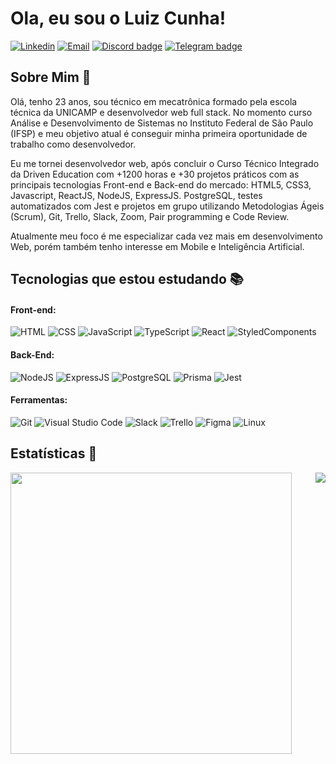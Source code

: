 # Ola, eu sou o Luiz Cunha!

[![Linkedin](https://img.shields.io/badge/LinkedIn-0077B5?style=for-the-badge&logo=linkedin&logoColor=white)](https://www.linkedin.com/in/luizmcunha/)
[![Email](https://img.shields.io/badge/Gmail-D14836?style=for-the-badge&logo=gmail&logoColor=white)](mailto:luizcunha.dev99@gmail.com)
[![Discord badge](https://img.shields.io/badge/Discord-7289DA?style=for-the-badge&logo=discord&logoColor=white)](https://discord.gg/xRURpj57)
[![Telegram badge](https://img.shields.io/badge/Telegram-2CA5E0?style=for-the-badge&logo=telegram&logoColor=white)](https://t.me/+NBjOopN3IQk0ODAx)

## Sobre Mim :wave:

Olá, tenho 23 anos, sou técnico em mecatrônica formado pela escola técnica da UNICAMP e desenvolvedor web full stack. No momento curso Análise e Desenvolvimento de Sistemas no Instituto Federal de São Paulo (IFSP) e meu objetivo atual é conseguir minha primeira oportunidade de trabalho como desenvolvedor.

Eu me tornei desenvolvedor web, após concluir o Curso Técnico Integrado da Driven Education com +1200 horas e +30 projetos práticos com as principais tecnologias Front-end e Back-end do mercado: HTML5, CSS3, Javascript, ReactJS, NodeJS, ExpressJS. PostgreSQL, testes automatizados com Jest e projetos em grupo utilizando Metodologias Ágeis (Scrum), Git, Trello, Slack, Zoom, Pair programming e Code Review.

Atualmente meu foco é me especializar cada vez mais em desenvolvimento Web, porém também tenho interesse em Mobile e Inteligência Artificial.

## Tecnologias que estou estudando :books:

#### Front-end:

![HTML](https://img.shields.io/badge/HTML5-E34F26?style=flat-square&logo=html5&logoColor=white)
![CSS](https://img.shields.io/badge/CSS3-1572B6?style=flat-square&logo=css3&logoColor=white)
![JavaScript](https://img.shields.io/badge/JavaScript-F7DF1E?style=flat-square&logo=javascript&logoColor=black)
![TypeScript](https://img.shields.io/badge/TypeScript-007ACC?style=flat-square&logo=typescript&logoColor=white)
![React](https://img.shields.io/badge/React-20232A?style=flat-square&logo=react&logoColor=61DAFB)
![StyledComponents](https://img.shields.io/badge/Styled--Components-DB7093?style=flat-square&logo=styled-components&logoColor=white)



#### Back-End:

![NodeJS](https://img.shields.io/badge/Node.js-43853D?style=flat-square&logo=node.js&logoColor=white)
![ExpressJS](https://img.shields.io/badge/Express.js-404D59?style=flat-square&logo=express&logoColor=white)
![PostgreSQL](https://img.shields.io/badge/PostgreSQL-316192?style=flat-square&logo=postgresql&logoColor=white)
![Prisma](https://img.shields.io/badge/Prisma-3982CE?style=flat-square&logo=Prisma&logoColor=white)
![Jest](https://img.shields.io/badge/Jest-C21325?style=flat-square&logo=jest&logoColor=white)

#### Ferramentas:

![Git](https://img.shields.io/badge/Git-F05032?style=flat-square&logo=git&logoColor=white)
![Visual Studio Code](https://img.shields.io/badge/Visual_Studio_Code-0078D4?style=flat-square&logo=visual%20studio%20code&logoColor=white)
![Slack](https://img.shields.io/badge/Slack-4A154B?style=flat-square&logo=slack&logoColor=white)
![Trello](https://img.shields.io/badge/Trello-0079BF?style=flat-square&logo=trello&logoColor=white)
![Figma](https://img.shields.io/badge/Figma-F24E1E?style=flat-square&logo=figma&logoColor=white)
![Linux](https://img.shields.io/badge/Linux-FCC624?style=flat-square&logo=linux&logoColor=black)

## Estatísticas :rocket:

<img align="left" width="450" src="https://github-readme-stats-sigma-five.vercel.app/api?username=Luiz-Cunha-Dev&show_icons=true&count_private=true&hide=stars,issues&theme=radical" />
<img align="right" src="https://github-readme-stats-sigma-five.vercel.app/api/top-langs/?username=Luiz-Cunha-Dev&layout=compact&theme=radical" />
